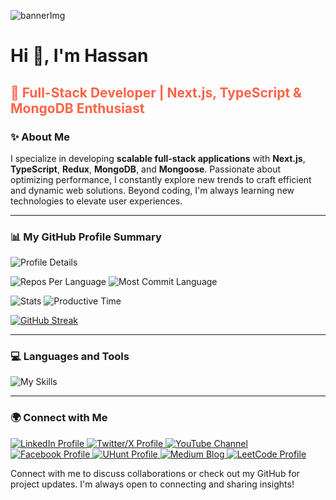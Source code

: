 ![bannerImg](https://github.com/user-attachments/assets/4c03f9a2-f1eb-484f-b123-2a11b7348477)

<h1>Hi 👋, I'm Hassan</h1>
<h2 style="color: #FF6347">🚀 Full-Stack Developer | Next.js, TypeScript & MongoDB Enthusiast</h2>

<h3>✨ About Me</h3>
<p>
    I specialize in developing <strong>scalable full-stack applications</strong> with <strong>Next.js</strong>, <strong>TypeScript</strong>, <strong>Redux</strong>, <strong>MongoDB</strong>, and <strong>Mongoose</strong>. Passionate about optimizing performance, I constantly explore new trends to craft efficient and dynamic web solutions. Beyond coding, I'm always learning new technologies to elevate user experiences.
</p>

---

<h3>📊 My GitHub Profile Summary</h3>
<p>
    <img src="https://github-profile-summary-cards.vercel.app/api/cards/profile-details?username=devalienbrain&theme=2077" alt="Profile Details" />
</p>
<p>
    <img src="https://github-profile-summary-cards.vercel.app/api/cards/repos-per-language?username=devalienbrain&theme=2077" alt="Repos Per Language" />
    <img src="http://github-profile-summary-cards.vercel.app/api/cards/most-commit-language?username=devalienbrain&theme=2077" alt="Most Commit Language" />
</p>
<p>
    <img src="http://github-profile-summary-cards.vercel.app/api/cards/stats?username=devalienbrain&theme=2077" alt="Stats" />
    <img src="http://github-profile-summary-cards.vercel.app/api/cards/productive-time?username=devalienbrain&theme=2077" alt="Productive Time" />
</p>

   [![GitHub Streak](https://streak-stats.demolab.com?user=devalienbrain&theme=transparent&hide_border=true)](https://git.io/streak-stats)


---

<h3>💻 Languages and Tools</h3>
<p>
    <img src="https://skillicons.dev/icons?i=nextjs,typescript,mongodb,redux,nodejs,express,react,tailwind,vercel&theme=dark" alt="My Skills" />
</p>

---

<h3>🌍 Connect with Me</h3>
<p>
    <a href="https://bd.linkedin.com/in/md-sabbir-hassan-murad?trk=profile-badge" target="_blank">
        <img src="https://img.shields.io/badge/LinkedIn-0077B5?style=for-the-badge&logo=linkedin&logoColor=white" alt="LinkedIn Profile">
    </a>
    <a href="https://x.com/Hassan006930481" target="_blank">
        <img src="https://img.shields.io/badge/X-1DA1F2?style=for-the-badge&logo=x&logoColor=white" alt="Twitter/X Profile">
    </a>
    <a href="https://www.youtube.com/@devAlienBrain" target="_blank">
        <img src="https://img.shields.io/badge/YouTube-FF0000?style=for-the-badge&logo=youtube&logoColor=white" alt="YouTube Channel">
    </a>
    <a href="https://www.facebook.com/md.sabbirhassanmurad" target="_blank">
        <img src="https://img.shields.io/badge/Facebook-1877F2?style=for-the-badge&logo=facebook&logoColor=white" alt="Facebook Profile">
    </a>
    <a href="https://uhunt.onlinejudge.org/id/14940" target="_blank">
        <img src="https://img.shields.io/badge/UHunt-FFD700?style=for-the-badge" alt="UHunt Profile">
    </a>
    <a href="https://medium.com/@hassansabbir0321" target="_blank">
        <img src="https://img.shields.io/badge/Medium-00AB6C?style=for-the-badge&logo=medium&logoColor=white" alt="Medium Blog">
    </a>
    <a href="https://leetcode.com/u/devalienbrain/" target="_blank">
        <img src="https://img.shields.io/badge/LeetCode-FFA116?style=for-the-badge&logo=leetcode&logoColor=white" alt="LeetCode Profile">
    </a>
</p>
<p>
    Connect with me to discuss collaborations or check out my GitHub for project updates. I'm always open to connecting and sharing insights!
</p>
